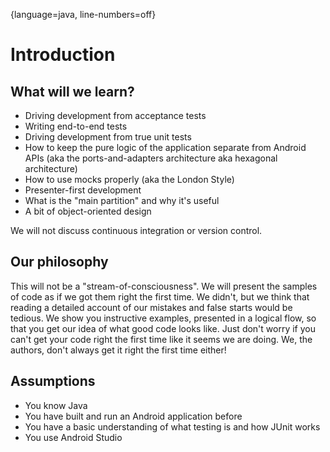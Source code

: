 
{language=java, line-numbers=off}


# Introduction

## What will we learn?

 - Driving development from acceptance tests
 - Writing end-to-end tests
 - Driving development from true unit tests
 - How to keep the pure logic of the application separate from Android APIs (aka the ports-and-adapters architecture aka hexagonal architecture)
 - How to use mocks properly (aka the London Style)
 - Presenter-first development
 - What is the "main partition" and why it's useful
 - A bit of object-oriented design

We will not discuss continuous integration or version control.

## Our philosophy

This will not be a "stream-of-consciousness".  We will present the samples of code as if we got them right the first time.  We didn't, but we think that reading a detailed account of our mistakes and false starts would be tedious.  We show you instructive examples, presented in a logical flow, so that you get our idea of what good code looks like.  Just don't worry if you can't get your code right the first time like it seems we are doing.  We, the authors, don't always get it right the first time either!


## Assumptions

 - You know Java
 - You have built and run an Android application before
 - You have a basic understanding of what testing is and how JUnit works
 - You use Android Studio

